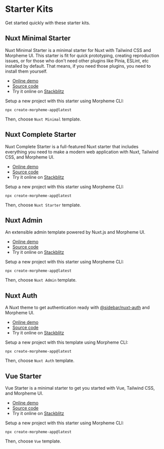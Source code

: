 # Starter Kits

Get started quickly with these starter kits.

## Nuxt Minimal Starter

Nuxt Minimal Starter is a minimal starter for Nuxt with Tailwind CSS and Morpheme UI. This starter is fit for quick prototyping, creating reproduction issues, or for those who don't need other plugins like Pinia, ESLint, etc installed by default. That means, if you need those plugins, you need to install them yourself.

- [Online demo](https://gits-ui-nuxt-minimal-starter.vercel.app/)
- [Source code](https://github.com/gitsindonesia/ui-component/tree/main/starter/nuxt-minimal)
- Try it online on [Stackblitz](https://stackblitz.com/github/gitsindonesia/ui-component/tree/main/starter/vue)

Setup a new project with this starter using Morpheme CLI:

```
npx create-morpheme-app@latest
```

Then, choose `Nuxt Minimal` template.

## Nuxt Complete Starter

Nuxt Complete Starter is a full-featured Nuxt starter that includes everything you need to make a modern web application with Nuxt, Tailwind CSS, and Morpheme UI.

- [Online demo](https://gits-nuxt-starter.vercel.app/)
- [Source code](https://github.com/gitsindonesia/nuxt-starter)
- Try it online on [Stackblitz](https://stackblitz.com/github/gitsindonesia/nuxt-starter)

Setup a new project with this starter using Morpheme CLI:

```
npx create-morpheme-app@latest
```

Then, choose `Nuxt Starter` template.

## Nuxt Admin

An extensible admin template powered by Nuxt.js and Morpheme UI.

- [Online demo](https://gits-nuxt-admin.vercel.app/admin)
- [Source code](https://github.com/gitsindonesia/ui-component/tree/main/starter/nuxt-admin)
- Try it online on [Stackblitz](https://stackblitz.com/github/gitsindonesia/ui-component/tree/main/starter/nuxt-admin)

Setup a new project with this starter using Morpheme CLI:

```
npx create-morpheme-app@latest
```

Then, choose `Nuxt Admin` template.

## Nuxt Auth

A Nuxt theme to get authentication ready with [@sidebar/nuxt-auth](https://sidebase.io/nuxt-auth/getting-started) and Morpheme UI.

- [Online demo](https://gits-nuxt-auth.vercel.app)
- [Source code](https://github.com/gitsindonesia/ui-component/tree/main/starter/nuxt-auth)
- Try it online on [Stackblitz](https://stackblitz.com/github/gitsindonesia/ui-component/tree/main/starter/nuxt-auth)

Setup a new project with this template using Morpheme CLI:

```
npx create-morpheme-app@latest
```

Then, choose `Nuxt Auth` template.

## Vue Starter

Vue Starter is a minimal starter to get you started with Vue, Tailwind CSS, and Morpheme UI.

- [Online demo](https://gits-vue-starter.vercel.app/)
- [Source code](https://github.com/gitsindonesia/ui-component/tree/main/starter/vue)
- Try it online on [Stackblitz](https://stackblitz.com/github/gitsindonesia/ui-component/tree/main/starter/vue)

Setup a new project with this starter using Morpheme CLI:

```
npx create-morpheme-app@latest
```

Then, choose `Vue` template.
